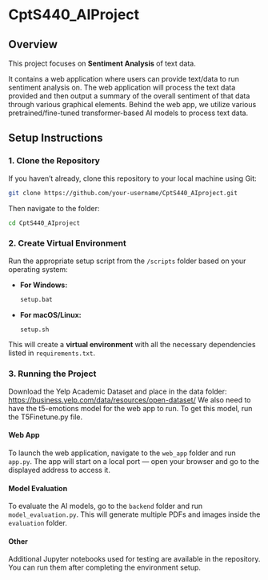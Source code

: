 
# **CptS440_AIProject**

## Overview
This project focuses on **Sentiment Analysis** of text data.

It contains a web application where users can provide text/data to run sentiment analysis on. The web application will process the text data provided and then output a summary of the overall sentiment of that data through various graphical elements.
Behind the web app, we utilize various pretrained/fine-tuned transformer-based AI models to process text data.

## Setup Instructions

### 1. Clone the Repository
If you haven’t already, clone this repository to your local machine using Git:

```bash
git clone https://github.com/your-username/CptS440_AIproject.git
```

Then navigate to the folder:
```bash
cd CptS440_AIproject
```

### 2. Create Virtual Environment
Run the appropriate setup script from the `/scripts` folder based on your operating system:

- **For Windows:**
  ```bash
  setup.bat
  ```

- **For macOS/Linux:**
  ```bash
  setup.sh
  ```

This will create a **virtual environment** with all the necessary dependencies listed in `requirements.txt`.

### 3. Running the Project
Download the Yelp Academic Dataset and place in the data folder: https://business.yelp.com/data/resources/open-dataset/
We also need to have the t5-emotions model for the web app to run. To get this model, run the T5Finetune.py file.

#### Web App
To launch the web application, navigate to the `web_app` folder and run `app.py`. The app will start on a local port — open your browser and go to the displayed address to access it.

#### Model Evaluation
To evaluate the AI models, go to the `backend` folder and run `model_evaluation.py`. This will generate multiple PDFs and images inside the `evaluation` folder.

#### Other
Additional Jupyter notebooks used for testing are available in the repository. You can run them after completing the environment setup.

